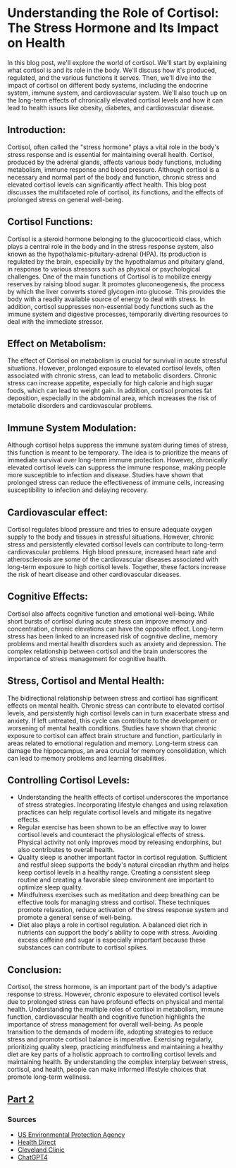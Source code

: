 # Understanding the Role of Cortisol: The Stress Hormone and Its Impact on Health

In this blog post, we'll explore the world of cortisol. We'll start by explaining what cortisol is and its role in the body. We'll discuss how it's produced, regulated, and the various functions it serves. Then, we'll dive into the impact of cortisol on different body systems, including the endocrine system, immune system, and cardiovascular system. We'll also touch up on the long-term effects of chronically elevated cortisol levels and how it can lead to health issues like obesity, diabetes, and cardiovascular disease. 

## Introduction:
Cortisol, often called the "stress hormone" plays a vital role in the body's stress response and is essential for maintaining overall health. Cortisol, produced by the adrenal glands, affects various body functions, including metabolism, immune response and blood pressure. Although cortisol is a necessary and normal part of the body and function, chronic stress and elevated cortisol levels can significantly affect health. This blog post discusses the multifaceted role of cortisol, its functions, and the effects of prolonged stress on general well-being.

## Cortisol Functions:
Cortisol is a steroid hormone belonging to the glucocorticoid class, which plays a central role in the body and in the stress response system, also known as the hypothalamic-pituitary-adrenal (HPA). Its production is regulated by the brain, especially by the hypothalamus and pituitary gland, in response to various stressors such as physical or psychological challenges.
One of the main functions of Cortisol is to mobilize energy reserves by raising blood sugar. It promotes gluconeogenesis, the process by which the liver converts stored glycogen into glucose. This provides the body with a readily available source of energy to deal with stress. In addition, cortisol suppresses non-essential body functions such as the immune system and digestive processes, temporarily diverting resources to deal with the immediate stressor.

## Effect on Metabolism:
The effect of Cortisol on metabolism is crucial for survival in acute stressful situations. However, prolonged exposure to elevated cortisol levels, often associated with chronic stress, can lead to metabolic disorders. Chronic stress can increase appetite, especially for high calorie and high sugar foods, which can lead to weight gain. In addition, cortisol promotes fat deposition, especially in the abdominal area, which increases the risk of metabolic disorders and cardiovascular problems.

## Immune System Modulation:
Although cortisol helps suppress the immune system during times of stress, this function is meant to be temporary. The idea is to prioritize the means of immediate survival over long-term immune protection. However, chronically elevated cortisol levels can suppress the immune response, making people more susceptible to infection and disease. Studies have shown that prolonged stress can reduce the effectiveness of immune cells, increasing susceptibility to infection and delaying recovery.

## Cardiovascular effect:
Cortisol regulates blood pressure and tries to ensure adequate oxygen supply to the body and tissues in stressful situations. However, chronic stress and persistently elevated cortisol levels can contribute to long-term cardiovascular problems. High blood pressure, increased heart rate and atherosclerosis are some of the cardiovascular diseases associated with long-term exposure to high cortisol levels. Together, these factors increase the risk of heart disease and other cardiovascular diseases.

## Cognitive Effects:
Cortisol also affects cognitive function and emotional well-being. While short bursts of cortisol during acute stress can improve memory and concentration, chronic elevations can have the opposite effect. Long-term stress has been linked to an increased risk of cognitive decline, memory problems and mental health disorders such as anxiety and depression. The complex relationship between cortisol and the brain underscores the importance of stress management for cognitive health.

## Stress, Cortisol and Mental Health:
The bidirectional relationship between stress and cortisol has significant effects on mental health. Chronic stress can contribute to elevated cortisol levels, and persistently high cortisol levels can in turn exacerbate stress and anxiety. If left untreated, this cycle can contribute to the development or worsening of mental health conditions.
Studies have shown that chronic exposure to cortisol can affect brain structure and function, particularly in areas related to emotional regulation and memory. Long-term stress can damage the hippocampus, an area crucial for memory consolidation, which can lead to memory problems and learning disabilities.

## Controlling Cortisol Levels:

+ Understanding the health effects of cortisol underscores the importance of stress strategies. Incorporating lifestyle changes and using relaxation practices can help regulate cortisol levels and mitigate its negative effects.
+ Regular exercise has been shown to be an effective way to lower cortisol levels and counteract the physiological effects of stress. Physical activity not only improves mood by releasing endorphins, but also contributes to overall health.
+ Quality sleep is another important factor in cortisol regulation. Sufficient and restful sleep supports the body's natural circadian rhythm and helps keep cortisol levels in a healthy range. Creating a consistent sleep routine and creating a favorable sleep environment are important to optimize sleep quality.
+ Mindfulness exercises such as meditation and deep breathing can be effective tools for managing stress and cortisol. These techniques promote relaxation, reduce activation of the stress response system and promote a general sense of well-being.
+ Diet also plays a role in cortisol regulation. A balanced diet rich in nutrients can support the body's ability to cope with stress. Avoiding excess caffeine and sugar is especially important because these substances can contribute to cortisol spikes.
  
## Conclusion:
Cortisol, the stress hormone, is an important part of the body's adaptive response to stress. However, chronic exposure to elevated cortisol levels due to prolonged stress can have profound effects on physical and mental health. Understanding the multiple roles of cortisol in metabolism, immune function, cardiovascular health and cognitive function highlights the importance of stress management for overall well-being.
As people transition to the demands of modern life, adopting strategies to reduce stress and promote cortisol balance is imperative. Exercising regularly, prioritizing quality sleep, practicing mindfulness and maintaining a healthy diet are key parts of a holistic approach to controlling cortisol levels and maintaining health. By understanding the complex interplay between stress, cortisol, and health, people can make informed lifestyle choices that promote long-term wellness.

## [Part 2](Part_2.md)
### Sources
+ [US Environmental Protection Agency](https://www.epa.gov/endocrine-disruption/overview-endocrine-system#:~:text=The%20endocrine%20system%2C%20made%20up,the%20metabolism%20and%20blood%20sugar
)
+ [Health Direct](https://www.healthdirect.gov.au/endocrine-glands-and-their-hormones)
+ [Cleveland Clinic](https://my.clevelandclinic.org/health/body/21201-endocrine-system
)
+ [ChatGPT4](https://chat.openai.com/
)

